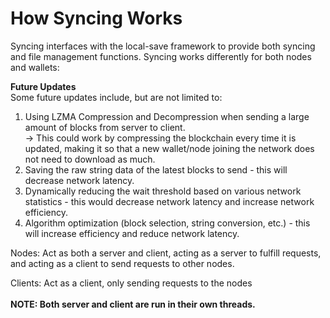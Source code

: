 # How Syncing Works
Syncing interfaces with the local-save framework to provide both syncing and file management functions.
Syncing works differently for both nodes and wallets:

**Future Updates**<br>
Some future updates include, but are not limited to:
1. Using LZMA Compression and Decompression when sending a large amount of blocks from server to client. <br>
    -> This could work by compressing the blockchain every time it is updated, making it so that a new wallet/node joining       the network does not need to download as much.
3. Saving the raw string data of the latest blocks to send - this will decrease network latency.
4. Dynamically reducing the wait threshold based on various network statistics - this would decrease network latency and increase network efficiency.
5. Algorithm optimization (block selection, string conversion, etc.) - this will increase efficiency and reduce network latency.

Nodes: Act as both a server and client, acting as a server to fulfill requests, and acting as a client to send requests to other nodes.

Clients: Act as a client, only sending requests to the nodes
<br><br>
**NOTE: Both server and client are run in their own threads.**
